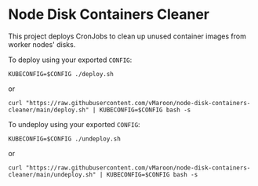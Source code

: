 # Node Disk Containers Cleaner

This project deploys CronJobs to clean up unused container images from worker nodes' disks.

To deploy using your exported `CONFIG`:
```
KUBECONFIG=$CONFIG ./deploy.sh
```
or
```
curl "https://raw.githubusercontent.com/vMaroon/node-disk-containers-cleaner/main/deploy.sh" | KUBECONFIG=$CONFIG bash -s
```

To undeploy using your exported `CONFIG`:
```
KUBECONFIG=$CONFIG ./undeploy.sh
```
or
```
curl "https://raw.githubusercontent.com/vMaroon/node-disk-containers-cleaner/main/undeploy.sh" | KUBECONFIG=$CONFIG bash -s
```